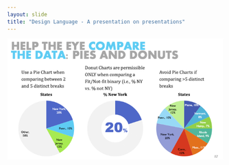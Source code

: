 ```yaml
---
layout: slide
title: "Design Language - A presentation on presentations"
---
```


![slide12](/assets/_images/Slide12.png)
